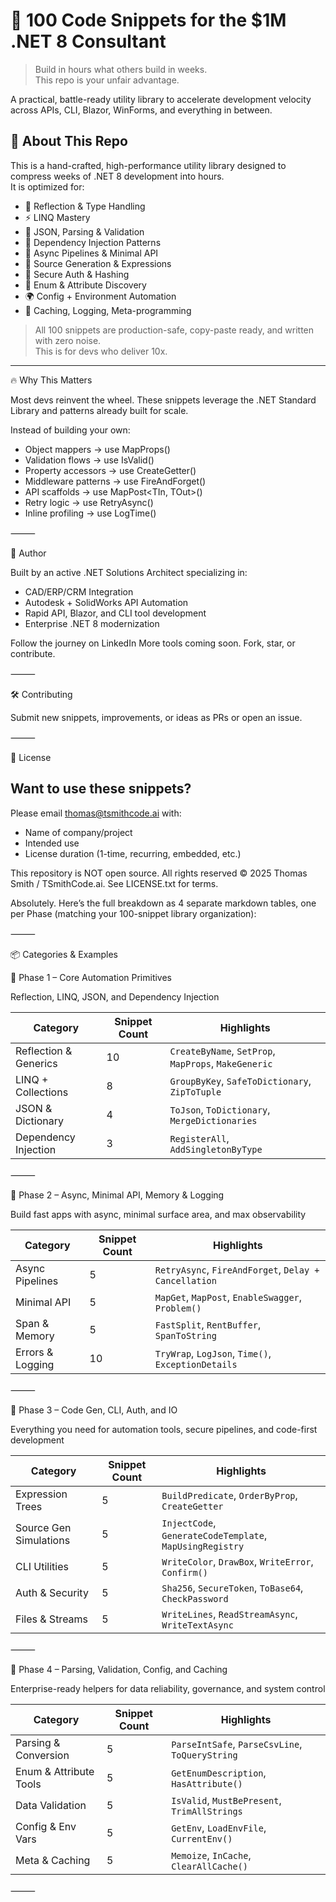 # 💼 100 Code Snippets for the $1M .NET 8 Consultant

> Build in hours what others build in weeks.  
> This repo is your unfair advantage.

A practical, battle-ready utility library to accelerate development velocity across APIs, CLI, Blazor, WinForms, and everything in between.

## 🧠 About This Repo

This is a hand-crafted, high-performance utility library designed to compress weeks of .NET 8 development into hours.  
It is optimized for:

- 🔁 Reflection & Type Handling
- ⚡ LINQ Mastery
- 🚀 JSON, Parsing & Validation
- 🧱 Dependency Injection Patterns
- 🧵 Async Pipelines & Minimal API
- 🧬 Source Generation & Expressions
- 🔐 Secure Auth & Hashing
- 🧾 Enum & Attribute Discovery
- 🌍 Config + Environment Automation
- 🧠 Caching, Logging, Meta-programming

> All 100 snippets are production-safe, copy-paste ready, and written with zero noise.  
> This is for devs who deliver 10x.

---

🔥 Why This Matters

Most devs reinvent the wheel.
These snippets leverage the .NET Standard Library and patterns already built for scale.

Instead of building your own:
- Object mappers → use MapProps()
- Validation flows → use IsValid()
- Property accessors → use CreateGetter()
- Middleware patterns → use FireAndForget()
- API scaffolds → use MapPost<TIn, TOut>()
- Retry logic → use RetryAsync()
- Inline profiling → use LogTime()

⸻

👑 Author

Built by an active .NET Solutions Architect specializing in:
- CAD/ERP/CRM Integration
- Autodesk + SolidWorks API Automation
- Rapid API, Blazor, and CLI tool development
- Enterprise .NET 8 modernization

Follow the journey on LinkedIn
More tools coming soon. Fork, star, or contribute.

⸻

🛠️ Contributing

Submit new snippets, improvements, or ideas as PRs or open an issue.

⸻

📜 License
## Want to use these snippets?

Please email thomas@tsmithcode.ai with:
- Name of company/project
- Intended use
- License duration (1-time, recurring, embedded, etc.)

This repository is NOT open source. 
All rights reserved © 2025 Thomas Smith / TSmithCode.ai.
See LICENSE.txt for terms.

Absolutely. Here’s the full breakdown as 4 separate markdown tables, one per Phase (matching your 100-snippet library organization):

⸻

📦 Categories & Examples

📘 Phase 1 – Core Automation Primitives

Reflection, LINQ, JSON, and Dependency Injection

| Category               | Snippet Count | Highlights                                      |
|------------------------|---------------|--------------------------------------------------|
| Reflection & Generics  | 10            | `CreateByName`, `SetProp`, `MapProps`, `MakeGeneric` |
| LINQ + Collections     | 8             | `GroupByKey`, `SafeToDictionary`, `ZipToTuple`  |
| JSON & Dictionary      | 4             | `ToJson`, `ToDictionary`, `MergeDictionaries`   |
| Dependency Injection   | 3             | `RegisterAll`, `AddSingletonByType`             |


⸻

📗 Phase 2 – Async, Minimal API, Memory & Logging

Build fast apps with async, minimal surface area, and max observability

| Category               | Snippet Count | Highlights                                          |
|------------------------|---------------|------------------------------------------------------|
| Async Pipelines        | 5             | `RetryAsync`, `FireAndForget`, `Delay + Cancellation` |
| Minimal API            | 5             | `MapGet`, `MapPost`, `EnableSwagger`, `Problem()`     |
| Span & Memory          | 5             | `FastSplit`, `RentBuffer`, `SpanToString`             |
| Errors & Logging       | 10            | `TryWrap`, `LogJson`, `Time()`, `ExceptionDetails`    |


⸻

📙 Phase 3 – Code Gen, CLI, Auth, and IO

Everything you need for automation tools, secure pipelines, and code-first development

| Category               | Snippet Count | Highlights                                            |
|------------------------|---------------|--------------------------------------------------------|
| Expression Trees       | 5             | `BuildPredicate`, `OrderByProp`, `CreateGetter`        |
| Source Gen Simulations | 5             | `InjectCode`, `GenerateCodeTemplate`, `MapUsingRegistry` |
| CLI Utilities          | 5             | `WriteColor`, `DrawBox`, `WriteError`, `Confirm()`     |
| Auth & Security        | 5             | `Sha256`, `SecureToken`, `ToBase64`, `CheckPassword`   |
| Files & Streams        | 5             | `WriteLines`, `ReadStreamAsync`, `WriteTextAsync`      |


⸻

📕 Phase 4 – Parsing, Validation, Config, and Caching

Enterprise-ready helpers for data reliability, governance, and system control

| Category               | Snippet Count | Highlights                                      |
|------------------------|---------------|--------------------------------------------------|
| Parsing & Conversion   | 5             | `ParseIntSafe`, `ParseCsvLine`, `ToQueryString` |
| Enum & Attribute Tools | 5             | `GetEnumDescription`, `HasAttribute()`          |
| Data Validation        | 5             | `IsValid`, `MustBePresent`, `TrimAllStrings`    |
| Config & Env Vars      | 5             | `GetEnv`, `LoadEnvFile`, `CurrentEnv()`         |
| Meta & Caching         | 5             | `Memoize`, `InCache`, `ClearAllCache()`         |


⸻
